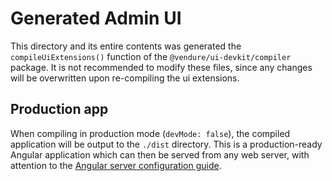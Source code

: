 # Generated Admin UI

This directory and its entire contents was generated the `compileUiExtensions()` function of the `@vendure/ui-devkit/compiler` package. It is not recommended to modify these files, since any changes will be overwritten upon re-compiling the ui extensions.

## Production app

When compiling in production mode (`devMode: false`), the compiled application will be output to the `./dist` directory. This is a production-ready Angular application which can then be served from any web server, with attention to the [Angular server configuration guide](https://angular.io/guide/deployment#server-configuration).

